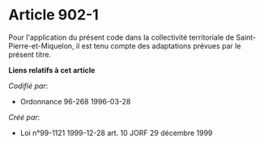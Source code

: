 # Article 902-1

Pour l'application du présent code dans la collectivité territoriale de Saint-Pierre-et-Miquelon, il est tenu compte des
adaptations prévues par le présent titre.

**Liens relatifs à cet article**

_Codifié par_:

  - Ordonnance 96-268 1996-03-28

_Créé par_:

  - Loi n°99-1121 1999-12-28 art. 10 JORF 29 décembre 1999
